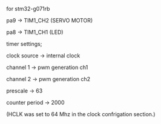 for stm32-g071rb

pa9 -> TIM1_CH2 (SERVO MOTOR)

pa8 -> TIM1_CH1 (LED)

timer settings;

clock source -> internal clock 

channel 1 -> pwm generation ch1

channel 2 -> pwm generation ch2

prescale -> 63

counter period -> 2000

(HCLK was set to 64 Mhz in the clock confrigation section.)

